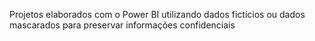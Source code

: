 Projetos elaborados com o Power BI utilizando dados fictícios ou dados mascarados para preservar informações confidenciais




<!DOCTYPE html>
<html>
<head>
	<title>Título da página</title>
	<style>
	iframe
	{
		position : absolute;
		left     : 0;
		top      : 0;
		width    : 100%;
		height   : 100%;
	}

	html, body
	{
		padding : 0px;
		margin  : 0px;		
		width   : 100%;
		height  : 100%;
	}
	</style>
</head>
<body>
	<iframe width="600" height="373.5" src="https://app.powerbi.com/view?r=eyJrIjoiMGE0NzZmZWYtODZhYS00MzQ5LWIwMTMtZTkwZDJjZDUxYzlkIiwidCI6ImYxMDcwNWUyLTJkZGYtNDNkZS1hMDM1LTc0NDFjMTBkZjMwZCJ9" frameborder="0" allowFullScreen="true"></iframe>

</body>
</html>
